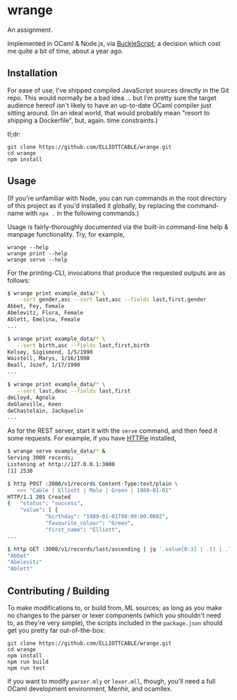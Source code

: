 # wrange

An assignment.

Implemented in OCaml & Node.js, via [BuckleScript](https://bucklescript.github.io/); a decision
which cost me quite a bit of time, about a year ago.

## Installation

For ease of use, I've shipped compiled JavaScript sources directly in the Git repo. This would
normally be a bad idea ... but I'm pretty sure the target audience hereof isn't likely to have an
up-to-date OCaml compiler just sitting around. (In an ideal world, that would probably mean "resort
to shipping a Dockerfile", but, again. time constraints.)

tl;dr:

    git clone https://github.com/ELLIOTTCABLE/wrange.git
    cd wrange
    npm install

## Usage

(If you're unfamiliar with Node, you can run commands in the root directory of this project as if
you'd installed it globally, by replacing the command-name with `npx .` in the following commands.)

Usage is fairly-thoroughly documented via the built-in command-line help & manpage functionality.
Try, for example,

    wrange --help
    wrange print --help
    wrange serve --help

For the printing-CLI, invocations that produce the requested outputs are as follows:

```sh
$ wrange print example_data/* \
   --sort gender,asc --sort last,asc --fields last,first,gender
Abbet, Fey, Female
Abelevitz, Flora, Female
Ablett, Emelina, Female
...

$ wrange print example_data/* \
   --sort birth,asc --fields last,first,birth
Kelsey, Sigismond, 1/5/1990
Waistell, Marys, 1/16/1990
Beall, Jozef, 1/17/1990
...

$ wrange print example_data/* \
   --sort last,desc --fields last,first
deLloyd, Agnola
deGlanville, Keen
deChastelain, Jackquelin
...
```

As for the REST server, start it with the `serve` command, and then feed it some requests. For
example, if you have [HTTPie][] installed,

```sh
$ wrange serve example_data/* &
Serving 3000 records;
Listening at http://127.0.0.1:3000
[1] 2530

$ http POST :3000/v1/records Content-Type:text/plain \
   <<< "Cable | Elliott | Male | Green | 1989-01-01"
HTTP/1.1 201 Created
{   "status": "success",
    "value": [ {
            "birthday": "1989-01-01T00:00:00.000Z",
            "favourite_colour": "Green",
            "first_name": "Elliott",
...

$ http GET :3000/v1/records/last/ascending | jq '.value[0:3] | .[] | .last_name'
"Abbet"
"Abelevitz"
"Ablett"
```

   [HTTPie]: <https://httpie.org/> "An intuitive and simple, yet powerful, command-line HTTP client"

## Contributing / Building
To make modifications to, or build from, ML sources; as long as you make no changes to the parser
or lexer components (which you shouldn't need to, as they're very simple), the scripts included in
the `package.json` should get you pretty far out-of-the-box:

    git clone https://github.com/ELLIOTTCABLE/wrange.git
    cd wrange
    npm install
    npm run build
    npm run test

If you want to modify `parser.mly` or `lexer.mll`, though, you'll need a full OCaml development
environment, Menhir, and ocamllex.
